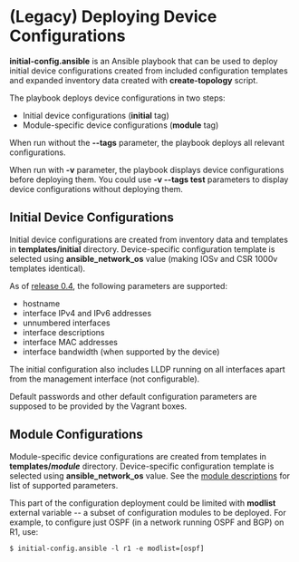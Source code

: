 # (Legacy) Deploying Device Configurations

**initial-config.ansible** is an Ansible playbook that can be used to deploy initial device configurations created from included configuration templates and expanded inventory data created with **create-topology** script.

The playbook deploys device configurations in two steps:

* Initial device configurations (**initial** tag)
* Module-specific device configurations (**module** tag)

When run without the **--tags** parameter, the playbook deploys all relevant configurations.

When run with **-v** parameter, the playbook displays device configurations before deploying them. You could use **-v --tags test** parameters to display device configurations without deploying them.

## Initial Device Configurations

Initial device configurations are created from inventory data and templates in **templates/initial** directory. Device-specific configuration template is selected using **ansible_network_os** value (making IOSv and CSR 1000v templates identical).

As of [release 0.4](release/0.4.md), the following parameters are supported:

* hostname
* interface IPv4 and IPv6 addresses
* unnumbered interfaces
* interface descriptions
* interface MAC addresses
* interface bandwidth (when supported by the device)

The initial configuration also includes LLDP running on all interfaces apart from the management interface (not configurable).

Default passwords and other default configuration parameters are supposed to be provided by the Vagrant boxes.

## Module Configurations

Module-specific device configurations are created from templates in **templates/_module_** directory. Device-specific configuration template is selected using **ansible_network_os** value. See the [module descriptions](module-reference.md) for list of supported parameters.

This part of the configuration deployment could be limited with **modlist** external variable -- a subset of configuration modules to be deployed. For example, to configure just OSPF (in a network running OSPF and BGP) on R1, use:

```
$ initial-config.ansible -l r1 -e modlist=[ospf]
```
